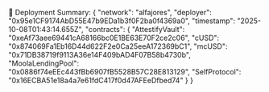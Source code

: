 
📄 Deployment Summary:
{
  "network": "alfajores",
  "deployer": "0x95e1CF9174AbD55E47b9EDa1b3f0F2ba0f4369a0",
  "timestamp": "2025-10-08T01:43:14.655Z",
  "contracts": {
    "AttestifyVault": "0xeAf73aee69441cA68166bc0E1BE63E70F2ce2c06",
    "cUSD": "0x874069Fa1Eb16D44d622F2e0Ca25eeA172369bC1",
    "mcUSD": "0x71DB38719f9113A36e14F409bAD4F07B58b4730b",
    "MoolaLendingPool": "0x0886f74eEEc443fBb6907fB5528B57C28E813129",
    "SelfProtocol": "0x16ECBA51e18a4a7e61fdC417f0d47AFEeDfbed74"
  }
}